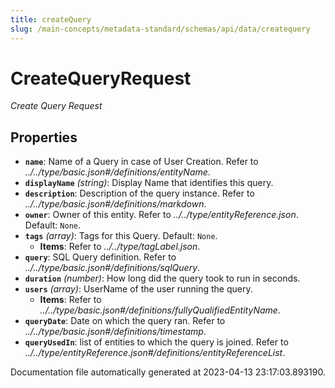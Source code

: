 ```yaml
---
title: createQuery
slug: /main-concepts/metadata-standard/schemas/api/data/createquery
---
```


# CreateQueryRequest

*Create Query Request*

## Properties

- **`name`**: Name of a Query in case of User Creation. Refer to *../../type/basic.json#/definitions/entityName*.
- **`displayName`** *(string)*: Display Name that identifies this query.
- **`description`**: Description of the query instance. Refer to *../../type/basic.json#/definitions/markdown*.
- **`owner`**: Owner of this entity. Refer to *../../type/entityReference.json*. Default: `None`.
- **`tags`** *(array)*: Tags for this Query. Default: `None`.
  - **Items**: Refer to *../../type/tagLabel.json*.
- **`query`**: SQL Query definition. Refer to *../../type/basic.json#/definitions/sqlQuery*.
- **`duration`** *(number)*: How long did the query took to run in seconds.
- **`users`** *(array)*: UserName of the user running the query.
  - **Items**: Refer to *../../type/basic.json#/definitions/fullyQualifiedEntityName*.
- **`queryDate`**: Date on which the query ran. Refer to *../../type/basic.json#/definitions/timestamp*.
- **`queryUsedIn`**: list of entities to which the query is joined. Refer to *../../type/entityReference.json#/definitions/entityReferenceList*.


Documentation file automatically generated at 2023-04-13 23:17:03.893190.
